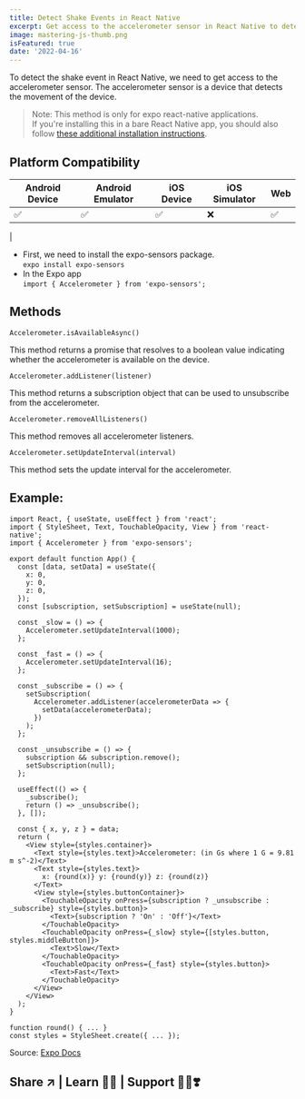 ```yaml
---
title: Detect Shake Events in React Native
excerpt: Get access to the accelerometer sensor in React Native to detect shake events
image: mastering-js-thumb.png
isFeatured: true
date: '2022-04-16'
---
```


To detect the shake event in React Native, we need to get access to the accelerometer sensor. The accelerometer sensor is a device that detects the movement of the device. 
> Note: This method is only for expo react-native applications.<br> If you're installing this in a bare React Native app, you should also follow [these additional installation instructions](https://github.com/expo/expo/tree/main/packages/expo-sensors).


## Platform Compatibility
| Android Device | Android Emulator | iOS Device | iOS Simulator | 	Web |
| --- | ----------- | --- | ----------- | --- |
| ✅ | ✅ | ✅ | ❌ | ✅ |
|

* First, we need to install the expo-sensors package.<br>```expo install expo-sensors```
* In the Expo app<br>```import { Accelerometer } from 'expo-sensors';```

## Methods
```
Accelerometer.isAvailableAsync()
```
This method returns a promise that resolves to a boolean value indicating whether the accelerometer is available on the device.

```
Accelerometer.addListener(listener)
```
This method returns a subscription object that can be used to unsubscribe from the accelerometer.

```
Accelerometer.removeAllListeners()
```
This method removes all accelerometer listeners.

```
Accelerometer.setUpdateInterval(interval)
```
This method sets the update interval for the accelerometer.

## Example:
```
import React, { useState, useEffect } from 'react';
import { StyleSheet, Text, TouchableOpacity, View } from 'react-native';
import { Accelerometer } from 'expo-sensors';

export default function App() {
  const [data, setData] = useState({
    x: 0,
    y: 0,
    z: 0,
  });
  const [subscription, setSubscription] = useState(null);

  const _slow = () => {
    Accelerometer.setUpdateInterval(1000);
  };

  const _fast = () => {
    Accelerometer.setUpdateInterval(16);
  };

  const _subscribe = () => {
    setSubscription(
      Accelerometer.addListener(accelerometerData => {
        setData(accelerometerData);
      })
    );
  };

  const _unsubscribe = () => {
    subscription && subscription.remove();
    setSubscription(null);
  };

  useEffect(() => {
    _subscribe();
    return () => _unsubscribe();
  }, []);

  const { x, y, z } = data;
  return (
    <View style={styles.container}>
      <Text style={styles.text}>Accelerometer: (in Gs where 1 G = 9.81 m s^-2)</Text>
      <Text style={styles.text}>
        x: {round(x)} y: {round(y)} z: {round(z)}
      </Text>
      <View style={styles.buttonContainer}>
        <TouchableOpacity onPress={subscription ? _unsubscribe : _subscribe} style={styles.button}>
          <Text>{subscription ? 'On' : 'Off'}</Text>
        </TouchableOpacity>
        <TouchableOpacity onPress={_slow} style={[styles.button, styles.middleButton]}>
          <Text>Slow</Text>
        </TouchableOpacity>
        <TouchableOpacity onPress={_fast} style={styles.button}>
          <Text>Fast</Text>
        </TouchableOpacity>
      </View>
    </View>
  );
}

function round() { ... } 
const styles = StyleSheet.create({ ... }); 
```
Source: [Expo Docs](https://docs.expo.dev/versions/latest/sdk/accelerometer/)

## Share ↗️ | Learn 🧑‍💻 | Support 🧑‍💻❣️